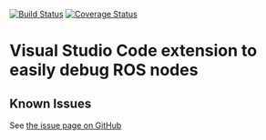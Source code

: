 [![Build Status](https://travis-ci.org/g-arjones/vscode-ros-debug.svg?branch=master)](https://travis-ci.org/g-arjones/vscode-ros-debug)
[![Coverage Status](https://coveralls.io/repos/github/g-arjones/vscode-ros-debug/badge.svg?branch=master)](https://coveralls.io/github/g-arjones/vscode-ros-debug?branch=master)

# Visual Studio Code extension to easily debug ROS nodes

## Known Issues

See [the issue page on GitHub](https://github.com/g-arjones/vscode-ros-debug/issues?q=is%3Aopen+is%3Aissue)
